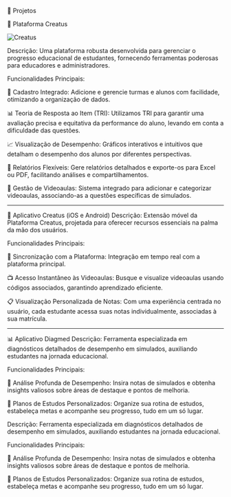 📌 Projetos

🚀 Plataforma Creatus

![Creatus](https://github.com/brunonick26/Projetos-1.0/assets/51274903/1a3e072b-c7f2-4fde-bb94-4e6358f50290)

Descrição: Uma plataforma robusta desenvolvida para gerenciar o progresso educacional de estudantes, fornecendo ferramentas poderosas para educadores e administradores.

Funcionalidades Principais:

📒 Cadastro Integrado: Adicione e gerencie turmas e alunos com facilidade, otimizando a organização de dados.

📊 Teoria de Resposta ao Item (TRI): Utilizamos TRI para garantir uma avaliação precisa e equitativa da performance do aluno, levando em conta a dificuldade das questões.

📈 Visualização de Desempenho: Gráficos interativos e intuitivos que detalham o desempenho dos alunos por diferentes perspectivas.

💾 Relatórios Flexíveis: Gere relatórios detalhados e exporte-os para Excel ou PDF, facilitando análises e compartilhamentos.

🎥 Gestão de Videoaulas: Sistema integrado para adicionar e categorizar videoaulas, associando-as a questões específicas de simulados.

-------------------------------------------------------------------------------------------------------------------------------------------------------------------

📱 Aplicativo Creatus (iOS e Android)
Descrição: Extensão móvel da Plataforma Creatus, projetada para oferecer recursos essenciais na palma da mão dos usuários.

Funcionalidades Principais:

🔄 Sincronização com a Plataforma: Integração em tempo real com a plataforma principal.

📺 Acesso Instantâneo às Videoaulas: Busque e visualize videoaulas usando códigos associados, garantindo aprendizado eficiente.

📋 Visualização Personalizada de Notas: Com uma experiência centrada no usuário, cada estudante acessa suas notas individualmente, associadas à sua matrícula.

-------------------------------------------------------------------------------------------------------------------------------------------------------------------

📊 Aplicativo Diagmed
Descrição: Ferramenta especializada em diagnósticos detalhados de desempenho em simulados, auxiliando estudantes na jornada educacional.

Funcionalidades Principais:

🧠 Análise Profunda de Desempenho: Insira notas de simulados e obtenha insights valiosos sobre áreas de destaque e pontos de melhoria.

📅 Planos de Estudos Personalizados: Organize sua rotina de estudos, estabeleça metas e acompanhe seu progresso, tudo em um só lugar.

Descrição: Ferramenta especializada em diagnósticos detalhados de desempenho em simulados, auxiliando estudantes na jornada educacional.

Funcionalidades Principais:

🧠 Análise Profunda de Desempenho: Insira notas de simulados e obtenha insights valiosos sobre áreas de destaque e pontos de melhoria.

📅 Planos de Estudos Personalizados: Organize sua rotina de estudos, estabeleça metas e acompanhe seu progresso, tudo em um só lugar.
